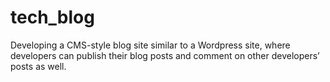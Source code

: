 # tech_blog
Developing a CMS-style blog site similar to a Wordpress site, where developers can publish their blog posts and comment on other developers’ posts as well.
